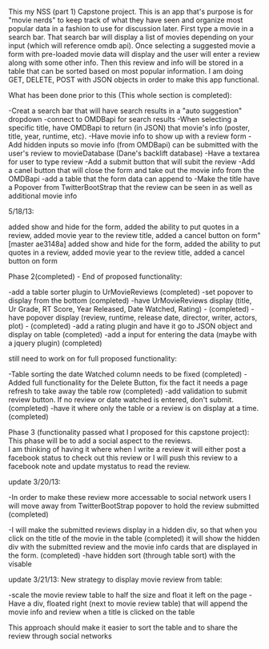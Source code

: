 This my NSS (part 1) Capstone project. This is an app that's purpose is for "movie nerds" to keep track of what they have seen and organize most popular data in a fashion to use for discussion later. First type a movie in a search bar. That search bar will display a list of movies depending on your input (which will reference omdb api). Once selecting a suggested movie a form with pre-loaded movie data will display and the user will enter a review along with some other info. Then this review and info will be stored in a table that can be sorted based on most popular information. I am doing GET, DELETE, POST with JSON objects in order to make this app functional.

What has been done prior to this (This whole section is completed):

-Creat a search bar that will have search results in a "auto suggestion" dropdown
	-connect to OMDBapi for search results
-When selecting a specific title, have OMDBapi to return (in JSON) that movie's info (poster, title, year, runtime, etc). 
-Have movie info to show up with a review form
-Add hidden inputs so movie info (from OMDBapi) can be submitted with the user's review to movieDatabase (Dane's backlift
database)
-Have a textarea for user to type review
-Add a submit button that will subit the review
-Add a canel button that will close the form and take out the movie info from the OMDBapi
-add a table that the form data can append to
-Make the title have a Popover from TwitterBootStrap that the review can be seen in as well as additional movie info


5/18/13:

added show and hide for the form, added the ability to put quotes in a review, added movie year to the review title, added a cancel button on form"
[master ae3148a] added show and hide for the form, added the ability to put quotes in a review, added movie year to the review title, added a cancel button on form

Phase 2(completed) - End of proposed functionality:

-add a table sorter plugin to UrMovieReviews (completed)
-set popover to display from the bottom (completed)
-have UrMovieReviews display (title, Ur Grade, RT Score, Year Released, Date Watched, Rating) - (completed)
-have popover display (review, runtime, release date, director, writer, actors, plot) - (completed)
-add a rating plugin and have it go to JSON object and display on table (completed)
-add a input for entering the data (maybe with a jquery plugin) (completed)


still need to work on for full proposed functionality:

-Table sorting the date Watched column needs to be fixed (completed)
-Added full functionality for the Delete Button, fix the fact it needs a page refresh to take away the table row (completed)
-add validation to submit review button.  If no review or date watched is entered, don't submit.  (completed)
-have it where only the table or a review is on display at a time. (completed)


Phase 3  (functionality passed what I proposed for this capstone project): 
This phase will be to add a social aspect to the reviews.  
I am thinking of having it where when I write a review it will either post a facebook status to check out this 
review or I will push this review to a facebook note and update mystatus to read the review.

update 3/20/13:

-In order to make these review more accessable to social network users I will move away from TwitterBootStrap popover to 
hold the review submitted (completed)

-I will make the submitted reviews display in a hidden div, so that when you click on the title of the movie in the table (completed)
it will show the hidden div with the submitted review and the movie info cards that are displayed in the form. (completed)
-have hidden <tr> sort (through table sort) with the visable <tr>

update 3/21/13: 
New strategy to display movie review from table:

-scale the movie review table to half the size and float it left on the page
-Have a div, floated right (next to movie review table) that will append the movie info and review when a title is clicked on the table

This approach should make it easier to sort the table and to share the review through social networks

	


